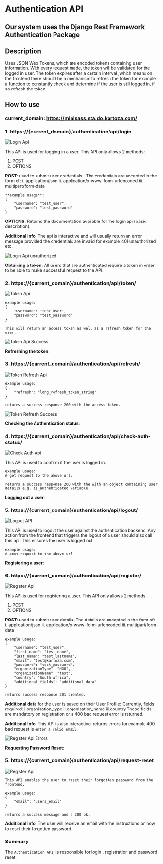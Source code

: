 # Authentication API

## Our system uses the Django Rest Framework Authentication Package

## Description

Uses JSON Web Tokens, which are encoded tokens containing user information.
With every request made, the token will be validated for the logged in user.
The token expires after a certain interval ,which means on the frontend there should be a mechanism
to refresh the token for example a function to constantly check and determine if the user is still logged in, if so refresh the token.

## How to use

### current_domain: https://minisass.sta.do.kartoza.com/

### 1. https://{current_domain}/authentication/api/login

![Login Api](./img/login_api.png)

This API is used for logging in a user.
This API only allows 2 methods:

1. POST
2. OPTIONS

 **POST**: used to submit user credentials . The credentials are accepted in the form of:
    i. application/json
    ii. application/x-www-form-urlencoded
    iii. multipart/form-data

    **example usage**:
    {
        "username": "test_user",
        "password": "test_password"
    }

 **OPTIONS**: Returns the documentation available for the login api (basic description).

**Additional Info**:
    The api is interactive and will usually return an error message provided the credentials
    are invalid for example 401 unauthorized etc.

![Login Api unauthorized](./img/invalid_credentials.png)

**Obtaining a token**:
    All users that are authenticated require a token in order to be able to make
    successful request to the API.

### 2. https://{current_domain}/authentication/api/token/

![Token Api](./img/token_api.png)

    example usage:
    {
        "username": "test_user",
        "password": "test_password"
    }

    This will return an access token as well as a refresh token for the user.

![Token Api Success](./img/success_response_for_token_obtain.png)

**Refreshing the token**:

### 3. https://{current_domain}/authentication/api/refresh/

![Token Refresh Api](./img/token_refresh.png)

    example usage: 
    {
        "refresh": "long_refresh_token_string"
    }

    returns a success response 200 with the access token.

![Token Refresh Success](./img/success_response_token_obtain.png)

**Checking the Authentication status**:

### 4. https://{current_domain}/authentication/api/check-auth-status/

![Check Auth Api](./img/check_auth_status.png)

This API is used to confirm if the user is logged in.

    example usage: 
    A get request to the above url.

    returns a success response 200 with the with an object containing user details e.g. is_authenticated variable.

**Logging out a user**:

### 5. https://{current_domain}/authentication/api/logout/

![Logout API](./img/logout_user_api.png)

This API is used to logout the user against the authentication backend.
Any action from the frontend that triggers the logout of a user should also call this api. This ensures the user is logged out

    example usage: 
    A post request to the above url

**Registering a user**:

### 6. https://{current_domain}/authentication/api/register/

![Register Api](./img/registration_api.png)

This API is used for registering a user.
This API only allows 2 methods

1. POST
2. OPTIONS

**POST**: used to submit user details. The details are accepted in the form of:
    i. application/json
    ii. application/x-www-form-urlencoded
    iii. multipart/form-data

    example usage: 
    {
        "username": "test_user",
        "first_name": "test_name",
        "last_name": "test_lastname",
        "email": "test@kartoza.com",
        "password": "test_password",
        "organizationType": "NGO",
        "organizationName": "test",
        "country": "South Africa",
        "additional_fields": "additional_data"
    }

    returns success response 201 created.

**Additional data** for the user is saved on their User Profile:
    Currently, fields required:
    i.organisation_type
    ii.organisation_name
    iii.country
    These fields are mandatory on registration or a 400 bad request error is returned.

**Additional Info**:
    This API is also interactive, returns errors for example
    400 bad request ie `enter a valid email`.

![Register Api Errors](./img/registration_errors.png)

**Requesting Password Reset**:

### 5. https://{current_domain}/authentication/api/request-reset

![Register Api](./img/request_password_reset.png)

    This API enables the user to reset their forgotten password from the frontend.

    example usage: 
    {
        "email": "users_email"
    }

    returns a success message and a 200 ok.

**Additional Info**:
    The user will receive an email with the instructions on how to reset their forgotten password.

### Summary

The `Authentication API`, is responsible for login , registration and password reset.
